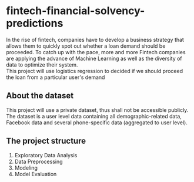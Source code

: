 # fintech-financial-solvency-predictions
In the rise of fintech, companies have to develop a business strategy that allows them to quickly spot out whether a loan demand should be proceeded. To catch up with the pace, more and more Fintech companies are applying the advance of Machine Learning as well as the diversity of data to optimize their system.</br>
This project will use logistics regression to decided if we should proceed the loan from a particular user's demand

## About the dataset
This project will use a private dataset, thus shall not be accessible publicly. The dataset is a user level data containing all demographic-related data, Facebook data and several phone-specific data (aggregated to user level).

## The project structure
1. Exploratory Data Analysis
2. Data Preprocessing
3. Modeling
4. Model Evaluation 

